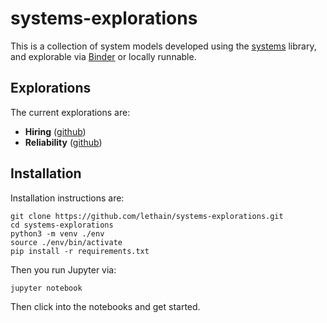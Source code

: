 # systems-explorations

This is a collection of system models developed
using the [systems](https://github.com/lethain/systems) library,
and explorable via [Binder](https://mybinder.org/) or locally runnable.


## Explorations

The current explorations are:

* **Hiring** ([github](./hiring.ipynb))
* **Reliability** ([github](./reliability.ipynb))

## Installation

Installation instructions are:

    git clone https://github.com/lethain/systems-explorations.git
    cd systems-explorations
    python3 -m venv ./env
    source ./env/bin/activate
    pip install -r requirements.txt

Then you run Jupyter via:

    jupyter notebook

Then click into the notebooks and get started.